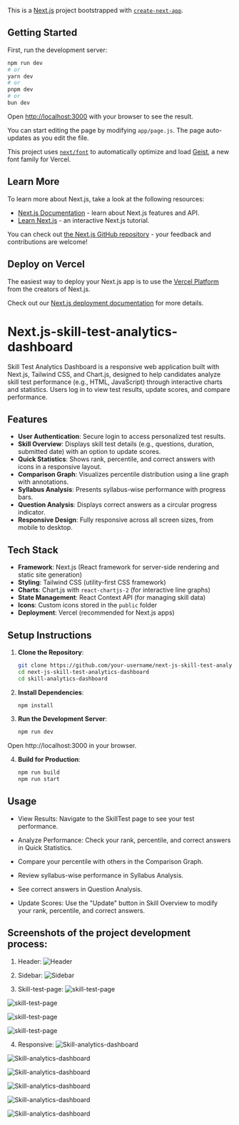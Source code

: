 This is a [Next.js](https://nextjs.org) project bootstrapped with [`create-next-app`](https://github.com/vercel/next.js/tree/canary/packages/create-next-app).

## Getting Started

First, run the development server:

```bash
npm run dev
# or
yarn dev
# or
pnpm dev
# or
bun dev
```

Open [http://localhost:3000](http://localhost:3000) with your browser to see the result.

You can start editing the page by modifying `app/page.js`. The page auto-updates as you edit the file.

This project uses [`next/font`](https://nextjs.org/docs/app/building-your-application/optimizing/fonts) to automatically optimize and load [Geist](https://vercel.com/font), a new font family for Vercel.

## Learn More

To learn more about Next.js, take a look at the following resources:

- [Next.js Documentation](https://nextjs.org/docs) - learn about Next.js features and API.
- [Learn Next.js](https://nextjs.org/learn) - an interactive Next.js tutorial.

You can check out [the Next.js GitHub repository](https://github.com/vercel/next.js) - your feedback and contributions are welcome!

## Deploy on Vercel

The easiest way to deploy your Next.js app is to use the [Vercel Platform](https://vercel.com/new?utm_medium=default-template&filter=next.js&utm_source=create-next-app&utm_campaign=create-next-app-readme) from the creators of Next.js.

Check out our [Next.js deployment documentation](https://nextjs.org/docs/app/building-your-application/deploying) for more details.


# Next.js-skill-test-analytics-dashboard
Skill Test Analytics Dashboard is a responsive web application built with Next.js, Tailwind CSS, and Chart.js, designed to help candidates analyze skill test performance (e.g., HTML, JavaScript) through interactive charts and statistics. Users log in to view test results, update scores, and compare performance.

## Features
- **User Authentication**: Secure login to access personalized test results.
- **Skill Overview**: Displays skill test details (e.g., questions, duration, submitted date) with an option to update scores.
- **Quick Statistics**: Shows rank, percentile, and correct answers with icons in a responsive layout.
- **Comparison Graph**: Visualizes percentile distribution using a line graph with annotations.
- **Syllabus Analysis**: Presents syllabus-wise performance with progress bars.
- **Question Analysis**: Displays correct answers as a circular progress indicator.
- **Responsive Design**: Fully responsive across all screen sizes, from mobile to desktop.

## Tech Stack
- **Framework**: Next.js (React framework for server-side rendering and static site generation)
- **Styling**: Tailwind CSS (utility-first CSS framework)
- **Charts**: Chart.js with `react-chartjs-2` (for interactive line graphs)
- **State Management**: React Context API (for managing skill data)
- **Icons**: Custom icons stored in the `public` folder
- **Deployment**: Vercel (recommended for Next.js apps) 

## Setup Instructions
1. **Clone the Repository**:
   ```bash
   git clone https://github.com/your-username/next-js-skill-test-analytics-dashboard.git
   cd next-js-skill-test-analytics-dashboard
   cd skill-analytics-dashboard 

2. **Install Dependencies**:
    ```bash
    npm install

3. **Run the Development Server**:
    ```bash
    npm run dev
Open http://localhost:3000 in your browser.

4. **Build for Production**:
    ```bash
    npm run build
    npm run start 

## Usage
- View Results: Navigate to the SkillTest page to see your test performance.

- Analyze Performance: Check your rank, percentile, and correct answers in Quick Statistics.

- Compare your percentile with others in the Comparison Graph.

- Review syllabus-wise performance in Syllabus Analysis.

- See correct answers in Question Analysis.

- Update Scores: Use the "Update" button in Skill Overview to modify your rank, percentile, and correct answers.

## Screenshots of the project development process: 
1. Header: 
![Header](../skill-analytics-dashboard/assets/image-1.png) 

2. Sidebar: 
![Sidebar](../skill-analytics-dashboard/assets/image-2.png) 

3. Skill-test-page: 
![skill-test-page](../skill-analytics-dashboard/assets/image-3.png) 

![skill-test-page](../skill-analytics-dashboard/assets/image-4.png)

![skill-test-page](../skill-analytics-dashboard/assets/image-5.png)

![skill-test-page](../skill-analytics-dashboard/assets/image-6.png)

4. Responsive: 
![Skill-analytics-dashboard](../skill-analytics-dashboard/assets/image-7.png)

![Skill-analytics-dashboard](../skill-analytics-dashboard/assets/image-8.png)

![Skill-analytics-dashboard](../skill-analytics-dashboard/assets/image-9.png)

![Skill-analytics-dashboard](../skill-analytics-dashboard/assets/image-10.png)

![Skill-analytics-dashboard](../skill-analytics-dashboard/assets/image-11.png)

![Skill-analytics-dashboard](../skill-analytics-dashboard/assets/image-12.png)

